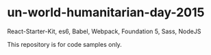 un-world-humanitarian-day-2015
====================

React-Starter-Kit, es6, Babel, Webpack, Foundation 5, Sass, NodeJS

This repository is for code samples only.
